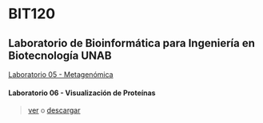 # BIT120
## Laboratorio de Bioinformática para Ingeniería en Biotecnología UNAB

[Laboratorio 05 - Metagenómica](https://github.com/Katterinne/BIT120/blob/master/lab_05_bioinf_biotec.md)

#### Laboratorio 06 - Visualización de Proteínas
> [ver](https://github.com/Katterinne/BIT120/blob/master/laboratorio6.pdf) o
> [descargar](https://github.com/Katterinne/BIT120/raw/master/laboratorio6.pdf)
